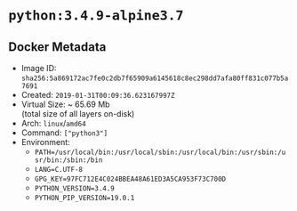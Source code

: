 # `python:3.4.9-alpine3.7`

## Docker Metadata

- Image ID: `sha256:5a869172ac7fe0c2db7f65909a6145618c8ec298dd7afa80ff831c077b5a7691`
- Created: `2019-01-31T00:09:36.623167997Z`
- Virtual Size: ~ 65.69 Mb  
  (total size of all layers on-disk)
- Arch: `linux`/`amd64`
- Command: `["python3"]`
- Environment:
  - `PATH=/usr/local/bin:/usr/local/sbin:/usr/local/bin:/usr/sbin:/usr/bin:/sbin:/bin`
  - `LANG=C.UTF-8`
  - `GPG_KEY=97FC712E4C024BBEA48A61ED3A5CA953F73C700D`
  - `PYTHON_VERSION=3.4.9`
  - `PYTHON_PIP_VERSION=19.0.1`
